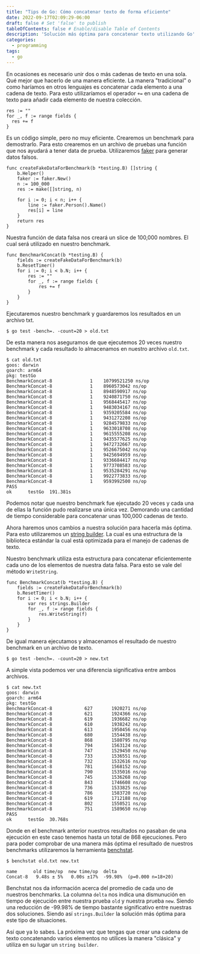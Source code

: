 ```yaml
---
title: "Tips de Go: Cómo concatenar texto de forma eficiente"
date: 2022-09-17T02:09:29-06:00
draft: false # Set 'false' to publish
tableOfContents: false # Enable/disable Table of Contents
description: 'Solución más óptima para concatenar texto utilizando Go'
categories:
  - programming
tags:
  - go
---
```


En ocasiones es necesario unir dos o más cadenas de texto en una sola. Qué mejor que hacerlo de una manera eficiente. La manera "tradicional" o como haríamos en otros lenguajes es concatenar cada elemento a una cadena de texto. Para esto utilizaríamos el operador `+=` en una cadena de texto para añadir cada elemento de nuestra colección.

```golang
res := ""
for _, f := range fields {
  res += f
}
```

Es un código simple, pero no muy eficiente. Crearemos un benchmark para demostrarlo. Para esto crearemos en un archivo de pruebas una función que nos ayudará a tener data de prueba. Utilizaremos [faker](https://github.com/jaswdr/faker) para generar datos falsos.

```golang
func createFakeDataForBenchmark(b *testing.B) []string {
	b.Helper()
	faker := faker.New()
	n := 100_000
	res := make([]string, n)

	for i := 0; i < n; i++ {
		line := faker.Person().Name()
		res[i] = line
	}
	return res
}
```

Nuestra función de data falsa nos creará un slice de 100,000 nombres. El cual será utilizado en nuestro benchmark.

```golang
func BenchmarkConcat(b *testing.B) {
	fields := createFakeDataForBenchmark(b)
	b.ResetTimer()
	for i := 0; i < b.N; i++ {
		res := ""
		for _, f := range fields {
			res += f
		}
	}
}
```

Ejecutaremos nuestro benchmark y guardaremos los resultados en un archivo txt.

```shell
$ go test -bench=. -count=20 > old.txt
```

De esta manera nos aseguramos de que ejecutemos 20 veces nuestro benchmark y cada resultado lo almacenamos en nuestro archivo `old.txt`.

```shell
$ cat old.txt
goos: darwin
goarch: arm64
pkg: testGo
BenchmarkConcat-8   	       1	10799521250 ns/op
BenchmarkConcat-8   	       1	8960573042 ns/op
BenchmarkConcat-8   	       1	8948590917 ns/op
BenchmarkConcat-8   	       1	9240871750 ns/op
BenchmarkConcat-8   	       1	9568445417 ns/op
BenchmarkConcat-8   	       1	9483034167 ns/op
BenchmarkConcat-8   	       1	9359205584 ns/op
BenchmarkConcat-8   	       1	9431272208 ns/op
BenchmarkConcat-8   	       1	9284579833 ns/op
BenchmarkConcat-8   	       1	9633018708 ns/op
BenchmarkConcat-8   	       1	9615555208 ns/op
BenchmarkConcat-8   	       1	9435577625 ns/op
BenchmarkConcat-8   	       1	9472732667 ns/op
BenchmarkConcat-8   	       1	9526675042 ns/op
BenchmarkConcat-8   	       1	9425694959 ns/op
BenchmarkConcat-8   	       1	9336684417 ns/op
BenchmarkConcat-8   	       1	9773708583 ns/op
BenchmarkConcat-8   	       1	9535284291 ns/op
BenchmarkConcat-8   	       1	9922773833 ns/op
BenchmarkConcat-8   	       1	9593992500 ns/op
PASS
ok  	testGo	191.381s
```

Podemos notar que nuestro benchmark fue ejecutado 20 veces y cada una de ellas la función pudo realizarse una única vez. Demorando una cantidad de tiempo considerable para concatenar unas 100,000 cadenas de texto.

Ahora haremos unos cambios a nuestra solución para hacerla más óptima. Para esto utilizaremos un [string builder](https://pkg.go.dev/strings#Builder). La cual es una estructura de la biblioteca estándar la cual está optimizada para el manejo de cadenas de texto.

Nuestro benchmark utiliza esta estructura para concatenar eficientemente cada uno de los elementos de nuestra data falsa. Para esto se vale del método `WriteString`.

```golang
func BenchmarkConcat(b *testing.B) {
	fields := createFakeDataForBenchmark(b)
	b.ResetTimer()
	for i := 0; i < b.N; i++ {
		var res strings.Builder
		for _, f := range fields {
			res.WriteString(f)
		}
	}
}
```

De igual manera ejecutamos y almacenamos el resultado de nuestro benchmark en un archivo de texto.

```shell
$ go test -bench=. -count=20 > new.txt
```

A simple vista podemos ver una diferencia significativa entre ambos archivos.

```shell
$ cat new.txt
goos: darwin
goarch: arm64
pkg: testGo
BenchmarkConcat-8   	     627	   1920271 ns/op
BenchmarkConcat-8   	     621	   1924366 ns/op
BenchmarkConcat-8   	     619	   1936682 ns/op
BenchmarkConcat-8   	     610	   1938242 ns/op
BenchmarkConcat-8   	     613	   1950456 ns/op
BenchmarkConcat-8   	     680	   1554438 ns/op
BenchmarkConcat-8   	     868	   1580795 ns/op
BenchmarkConcat-8   	     794	   1563124 ns/op
BenchmarkConcat-8   	     747	   1529450 ns/op
BenchmarkConcat-8   	     733	   1536551 ns/op
BenchmarkConcat-8   	     732	   1532616 ns/op
BenchmarkConcat-8   	     781	   1568152 ns/op
BenchmarkConcat-8   	     790	   1535016 ns/op
BenchmarkConcat-8   	     745	   1536268 ns/op
BenchmarkConcat-8   	     843	   1746608 ns/op
BenchmarkConcat-8   	     736	   1533825 ns/op
BenchmarkConcat-8   	     786	   1583720 ns/op
BenchmarkConcat-8   	     619	   1712188 ns/op
BenchmarkConcat-8   	     802	   1550521 ns/op
BenchmarkConcat-8   	     751	   1589650 ns/op
PASS
ok  	testGo	30.768s
```

Donde en el benchmark anterior nuestros resultados no pasaban de una ejecución en este caso tenemos hasta un total de 868 ejecuciones. Pero para poder comprobar de una manera más óptima el resultado de nuestros benchmarks utilizaremos la herramienta [benchstat](https://github.com/golang/perf).

```shell
$ benchstat old.txt new.txt

name      old time/op  new time/op  delta
Concat-8   9.48s ± 5%   0.00s ±17%  -99.98%  (p=0.000 n=18+20)
```

Benchstat nos da información acerca del promedio de cada uno de nuestros benchmarks. La columna `delta` nos indica una dismunución en tiempo de ejecución entre nuestra prueba `old` y nuestra prueba `new`. Siendo una reducción de -99.98% de tiempo bastante significativo entre nuestras dos soluciones. Siendo así `strings.Builder` la solución más óptima para este tipo de situaciones.

Así que ya lo sabes. La próxima vez que tengas que crear una cadena de texto concatenando varios elementos no utilices la manera "clásica" y utiliza en su lugar un `string builder`.

